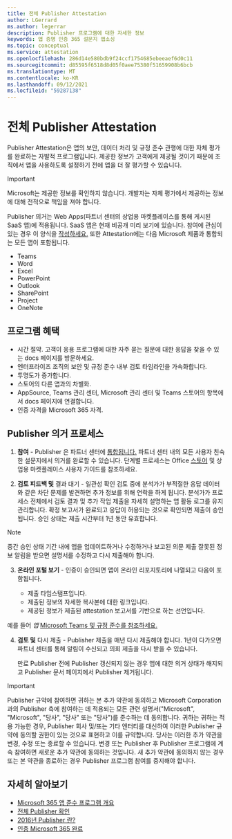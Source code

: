 ```yaml
---
title: 전체 Publisher Attestation
author: LGerrard
ms.author: legerrar
description: Publisher 프로그램에 대한 자세한 정보
keywords: 앱 증명 인증 365 설문지 앱소싱
ms.topic: conceptual
ms.service: attestation
ms.openlocfilehash: 286d14e580bdb9f24ccf1754685ebeeaef6d0c11
ms.sourcegitcommit: d85595f6518d8d05f0aee75380f51659908b6bcb
ms.translationtype: MT
ms.contentlocale: ko-KR
ms.lasthandoff: 09/12/2021
ms.locfileid: "59287138"
---
```

# <a name="complete-publisher-attestation"></a>전체 Publisher Attestation

Publisher Attestation은 앱의 보안, 데이터 처리 및 규정 준수 관행에 대한 자체 평가를 완료하는 자발적 프로그램입니다. 제공한 정보가 고객에게 제공될 것이기 때문에 조직에서 앱을 사용하도록 설정하기 전에 앱을 더 잘 평가할 수 있습니다. 

> [!IMPORTANT]
> Microsoft는 제공한 정보를 확인하지 않습니다. 개발자는 자체 평가에서 제공하는 정보에 대해 전적으로 책임을 져야 합니다. 

Publisher 의거는 Web Apps(파트너 센터의 상업용 마켓플레이스를 통해 게시된 SaaS 앱)에 적용됩니다. SaaS 앱은 현재 비공개 미리 보기에 있습니다. 참여에 관심이 있는 경우 이 양식을 [작성하세요.](https://customervoice.microsoft.com/Pages/ResponsePage.aspx?id=v4j5cvGGr0GRqy180BHbR4cf3qxCU_RNtqjCSalFdSFUNDMzTVJKR0wzTEJRSFJVSk9OQUlOV0RJSyQlQCN0PWcu) 또한 Attestation에는 다음 Microsoft 제품과 통합되는 모든 앱이 포함됩니다.
- Teams
- Word
- Excel
- PowerPoint 
- Outlook
- SharePoint
- Project
- OneNote


## <a name="program-benefits"></a>프로그램 혜택
- 시간 절약. 고객이 응용 프로그램에 대한 자주 묻는 질문에 대한 응답을 찾을 수 있는 docs 페이지를 방문하세요.
- 엔터프라이즈 조직의 보안 및 규정 준수 내부 검토 타임라인을 가속화합니다.
- 투명도가 증가합니다.
- 스토어의 다른 앱과의 차별화. 
- AppSource, Teams 관리 센터, Microsoft 관리 센터 및 Teams 스토어의 항목에서 docs 페이지에 연결합니다. 
- 인증 자격을 Microsoft 365 자격.
 

## <a name="publisher-attestation-process"></a>Publisher 의거 프로세스

1. **참여** - Publisher 은 파트너 센터에 [통합됩니다.](https://partner.microsoft.com) 파트너 센터 내의 모든 사용자 친숙한 설문지에서 의거를 완료할 수 있습니다. 단계별 프로세스는 Office [스토어](https://docs.microsoft.com/microsoft-365-app-certification/docs/userguide) [](https://docs.microsoft.com/en-us/microsoft-365-app-certification/docs/saasuserguide) 및 상업용 마켓플레이스 사용자 가이드를 참조하세요.

2. **검토 피드백 및** 결과 대기 - 일관성 확인 검토 중에 분석가가 부적절한 응답 데이터와 같은 차단 문제를 발견하면 추가 정보를 위해 연락을 하게 됩니다. 분석가가 프로세스 전체에서 검토 결과 및 추가 작업 제출을 자세히 설명하는 앱 활동 로그를 유지 관리합니다. 확정 보고서가 완료되고 응답이 허용되는 것으로 확인되면 제출이 승인됩니다. 승인 상태는 제출 시간부터 1년 동안 유효합니다.

> [!NOTE]
> 중간 승인 상태 기간 내에 앱을 업데이트하거나 수정하거나 보고된 의문 제출 잘못된 정보 알림을 받으면 설명서를 수정하고 다시 제출해야 합니다.

3. **온라인 포털 보기** - 인증이 승인되면 앱이 온라인 리포지토리에 나열되고 다음이 포함됩니다.

   - 제출 타임스탬프입니다.
   - 제출된 정보의 자세한 복사본에 대한 링크입니다.
   - 제공된 정보가 제출된 attestation 보고서를 기반으로 하는 선언입니다.

예를 들어 *앱* [Microsoft Teams 및 규정 준수를 참조하세요.](../teams/teams-apps.md)

4. **검토 및** 다시 제출 - Publisher 제출을 매년 다시 제출해야 합니다. 1년이 다가오면 파트너 센터를 통해 알림이 수신되고 의회 제출을 다시 받을 수 있습니다. 

   만료 Publisher 전에 Publisher 갱신되지 않는 경우 앱에 대한 의거 상태가 해지되고 Publisher 문서 페이지에서 Publisher 제거됩니다. 

>[!IMPORTANT]
>Publisher 규약에 참여하면 귀하는 본 추가 약관에 동의하고 Microsoft Corporation과의 Publisher 측에 참여하는 데 적용되는 모든 관련 설명서("Microsoft", "Microsoft", "당사", "당사" 또는 "당사")를 준수하는 데 동의합니다. 귀하는 귀하는 적용 가능한 경우, Publisher 회사 및/또는 기타 엔터티를 대신하여 이러한 Publisher 규약에 동의할 권한이 있는 것으로 표현하고 이를 규약합니다. 당사는 이러한 추가 약관을 변경, 수정 또는 종료할 수 있습니다. 변경 또는 Publisher 후 Publisher 프로그램에 계속 참여하면 새로운 추가 약관에 동의하는 것입니다. 새 추가 약관에 동의하지 않는 경우 또는 본 약관을 종료하는 경우 Publisher 프로그램 참여를 중지해야 합니다.

## <a name="learn-more"></a>자세히 알아보기

* [Microsoft 365 앱 준수 프로그램 개요](~/overview.md)  
* [전체 Publisher 확인](https://docs.microsoft.com/azure/active-directory/develop/mark-app-as-publisher-verified)  
* [2016년 Publisher 란?](~/docs/enterprise-app-attestation-guide.md)  
* [인증 Microsoft 365 완료](~/docs/certification.md)
